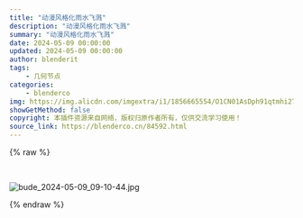 ```yaml
---
title: "动漫风格化雨水飞溅"
description: "动漫风格化雨水飞溅"
summary: "动漫风格化雨水飞溅"
date: 2024-05-09 00:00:00
updated: 2024-05-09 00:00:00
author: blenderit
tags: 
    - 几何节点
categories:
    - blenderco
img: https://img.alicdn.com/imgextra/i1/1856665554/O1CN01AsDph91qtmhi2783G_!!1856665554.jpg
showGetMethod: false
copyright: 本插件资源来自网络，版权归原作者所有，仅供交流学习使用！
source_link: https://blenderco.cn/84592.html
---
```


{% raw %}
<p> </p><p><img src="https://img.alicdn.com/imgextra/i1/1856665554/O1CN01AsDph91qtmhi2783G_!!1856665554.jpg" alt="bude_2024-05-09_09-10-44.jpg"></p>
<div style="display: none">blenderco</div>
{% endraw %}